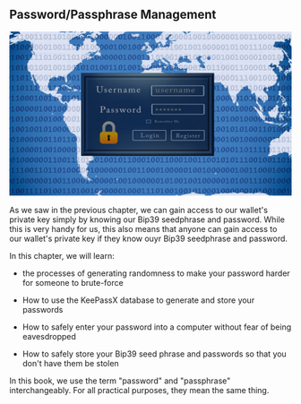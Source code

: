 ## Password/Passphrase Management

![](/assets/internet-1952019_1280.jpg)

As we saw in the previous chapter, we can gain access to our wallet's private key simply by knowing our Bip39 seedphrase and password. While this is very handy for us, this also means that anyone can gain access to our wallet's private key if they know ouyr Bip39 seedphrase and password.

In this chapter, we will learn:

- the processes of generating randomness to make your password harder for someone to brute-force

- How to use the KeePassX database to generate and store your passwords

- How to safely enter your password into a computer without fear of being eavesdropped

- How to safely store your Bip39 seed phrase and passwords so that you don't have them be stolen

In this book, we use the term "password" and "passphrase" interchangeably. For all practical purposes, they mean the same thing.